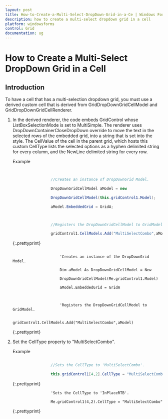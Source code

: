 ```yaml
---
layout: post
title: How-to-Create-a-Multi-Select-DropDown-Grid-in-a-Ce | Windows Forms | Syncfusion
description: how to create a multi-select dropdown grid in a cell
platform: windowsforms
control: Grid
documentation: ug
---
```


# How to Create a Multi-Select DropDown Grid in a Cell

## Introduction

To have a cell that has a multi-selection dropdown grid, you must use a derived custom cell that is derived from GridDropDownGridCellModel and GridDropDownGridCellRenderer. 

1. In the derived renderer, the code embeds GridControl whose ListBoxSelectionMode is set to MultiSimple. The renderer uses DropDownContainerCloseDropDown override to move the text in the selected rows of the embedded grid, into a string that is set into the style. The CellValue of the cell in the parent grid, which hosts this custom CellType lists the selected options as a hyphen delimited string for every column, and the NewLine delimited string for every row.



   Example


   ~~~ cs


					//Creates an instance of DropDownGrid Model.

					DropDownGridCellModel aModel = new 

					DropDownGridCellModel(this.gridControl1.Model);

					aModel.EmbeddedGrid = GridA;



					//Registers the DropDownGridCellModel to GridModel.

					gridControl1.CellModels.Add("MultiSelectCombo",aModel);


   ~~~
   {:.prettyprint}


   ~~~ vbnet

						'Creates an instance of the DropDownGrid Model.

						Dim aModel As DropDownGridCellModel = New 

						DropDownGridCellModel(Me.gridControl1.Model)

						aModel.EmbeddedGrid = GridA



						'Registers the DropDownGridCellModel to GridModel.

						gridControl1.CellModels.Add("MultiSelectCombo",aModel)
   ~~~
   {:.prettyprint}


2. Set the CellType property to "MultiSelectCombo".

   Example



   ~~~ cs

					//Sets the CellType to 'MultiSelectCombo'.

					this.gridControl1[4,2].CellType = "MultiSelectCombo";

   ~~~
   {:.prettyprint}



   ~~~ vbnet
					'Sets the CellType to 'InPlaceRTB'.

					Me.gridControl1(4,2).CellType = "MultiSelectCombo"

   ~~~
   {:.prettyprint}

